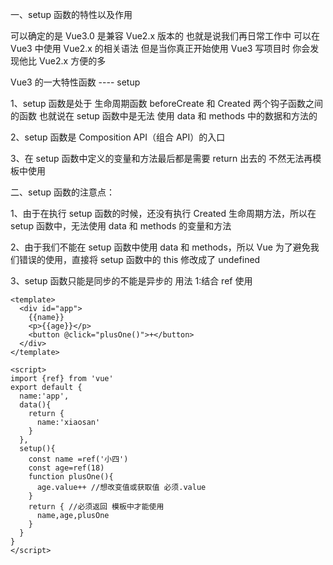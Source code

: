 一、setup 函数的特性以及作用

可以确定的是 Vue3.0 是兼容 Vue2.x 版本的 也就是说我们再日常工作中 可以在 Vue3 中使用 Vue2.x 的相关语法 但是当你真正开始使用 Vue3 写项目时 你会发现他比 Vue2.x 方便的多

Vue3 的一大特性函数 ---- setup

1、setup 函数是处于 生命周期函数 beforeCreate 和 Created 两个钩子函数之间的函数 也就说在 setup 函数中是无法 使用 data 和 methods 中的数据和方法的

2、setup 函数是 Composition API（组合 API）的入口

3、在 setup 函数中定义的变量和方法最后都是需要 return 出去的 不然无法再模板中使用

二、setup 函数的注意点：

1、由于在执行 setup 函数的时候，还没有执行 Created 生命周期方法，所以在 setup 函数中，无法使用 data 和 methods 的变量和方法

2、由于我们不能在 setup 函数中使用 data 和 methods，所以 Vue 为了避免我们错误的使用，直接将 setup 函数中的 this 修改成了 undefined

3、setup 函数只能是同步的不能是异步的
用法 1:结合 ref 使用

```
<template>
  <div id="app">
    {{name}}
    <p>{{age}}</p>
    <button @click="plusOne()">+</button>
  </div>
</template>

<script>
import {ref} from 'vue'
export default {
  name:'app',
  data(){
    return {
      name:'xiaosan'
    }
  },
  setup(){
    const name =ref('小四')
    const age=ref(18)
    function plusOne(){
      age.value++ //想改变值或获取值 必须.value
    }
    return { //必须返回 模板中才能使用
      name,age,plusOne
    }
  }
}
</script>
```
